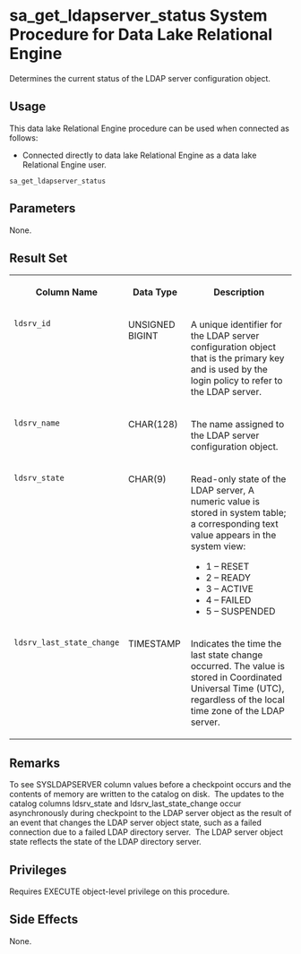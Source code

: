 <!-- loioa44d541d84f2101585ffc945ef610744 -->

# sa\_get\_ldapserver\_status System Procedure for Data Lake Relational Engine

Determines the current status of the LDAP server configuration object.



<a name="loioa44d541d84f2101585ffc945ef610744__section_idn_b13_b4b"/>

## Usage

This data lake Relational Engine procedure can be used when connected as follows:

-   Connected directly to data lake Relational Engine as a data lake Relational Engine user.



```
sa_get_ldapserver_status
```



<a name="loioa44d541d84f2101585ffc945ef610744__section_ykw_hzf_zyb"/>

## Parameters

None.



<a name="loioa44d541d84f2101585ffc945ef610744__section_ghc_xjs_mbb"/>

## Result Set


<table>
<tr>
<th valign="top">

Column Name

</th>
<th valign="top">

Data Type

</th>
<th valign="top">

Description

</th>
</tr>
<tr>
<td valign="top">

`ldsrv_id`

</td>
<td valign="top">

UNSIGNED BIGINT

</td>
<td valign="top">

A unique identifier for the LDAP server configuration object that is the primary key and is used by the login policy to refer to the LDAP server.

</td>
</tr>
<tr>
<td valign="top">

`ldsrv_name`

</td>
<td valign="top">

CHAR\(128\)

</td>
<td valign="top">

The name assigned to the LDAP server configuration object.

</td>
</tr>
<tr>
<td valign="top">

`ldsrv_state`

</td>
<td valign="top">

CHAR\(9\)

</td>
<td valign="top">

Read-only state of the LDAP server, A numeric value is stored in system table; a corresponding text value appears in the system view:

-   1 – RESET
-   2 – READY
-   3 – ACTIVE
-   4 – FAILED
-   5 – SUSPENDED



</td>
</tr>
<tr>
<td valign="top">

`ldsrv_last_state_change`

</td>
<td valign="top">

TIMESTAMP

</td>
<td valign="top">

Indicates the time the last state change occurred. The value is stored in Coordinated Universal Time \(UTC\), regardless of the local time zone of the LDAP server.

</td>
</tr>
</table>



<a name="loioa44d541d84f2101585ffc945ef610744__section_ps5_2ks_mbb"/>

## Remarks

To see SYSLDAPSERVER column values before a checkpoint occurs and the contents of memory are written to the catalog on disk.  The updates to the catalog columns ldsrv\_state and ldsrv\_last\_state\_change occur asynchronously during checkpoint to the LDAP server object as the result of an event that changes the LDAP server object state, such as a failed connection due to a failed LDAP directory server.  The LDAP server object state reflects the state of the LDAP directory server.



## Privileges

Requires EXECUTE object-level privilege on this procedure.



<a name="loioa44d541d84f2101585ffc945ef610744__section_slh_xrs_mbb"/>

## Side Effects

None.

